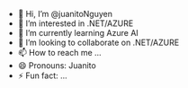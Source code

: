 - 👋 Hi, I’m @juanitoNguyen
- 👀 I’m interested in .NET/AZURE
- 🌱 I’m currently learning Azure AI
- 💞️ I’m looking to collaborate on .NET/AZURE
- 📫 How to reach me ...
- 😄 Pronouns: Juanito
- ⚡ Fun fact: ...

<!---
juanitoNguyen/juanitoNguyen is a ✨ special ✨ repository because its `README.md` (this file) appears on your GitHub profile.
You can click the Preview link to take a look at your changes.
--->
